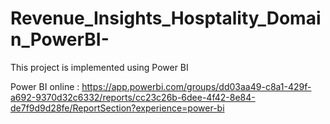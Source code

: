 # Revenue_Insights_Hosptality_Domain_PowerBI-
This project is implemented using Power BI

Power BI online :
https://app.powerbi.com/groups/dd03aa49-c8a1-429f-a692-9370d32c6332/reports/cc23c26b-6dee-4f42-8e84-de7f9d9d28fe/ReportSection?experience=power-bi
